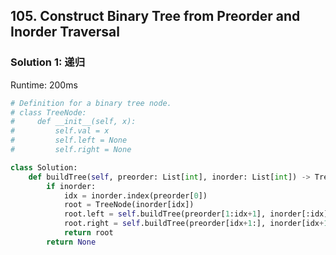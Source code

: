 ## 105. Construct Binary Tree from Preorder and Inorder Traversal



### Solution 1: 递归

Runtime: 200ms

```Python
# Definition for a binary tree node.
# class TreeNode:
#     def __init__(self, x):
#         self.val = x
#         self.left = None
#         self.right = None

class Solution:
    def buildTree(self, preorder: List[int], inorder: List[int]) -> TreeNode:
        if inorder:
            idx = inorder.index(preorder[0])
            root = TreeNode(inorder[idx])
            root.left = self.buildTree(preorder[1:idx+1], inorder[:idx])
            root.right = self.buildTree(preorder[idx+1:], inorder[idx+1:])
            return root
        return None
```

